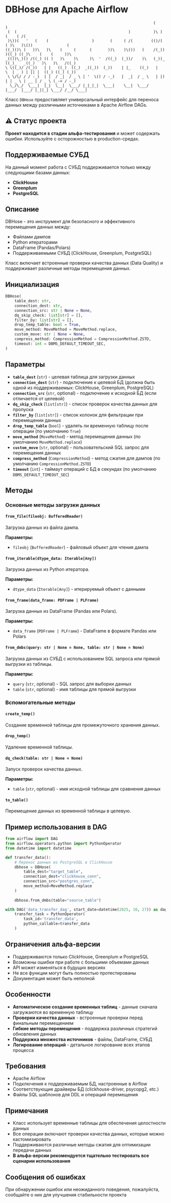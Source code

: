 # DBHose для Apache Airflow

```ascii
                                                                 (                )
 (  (                                                 )          )\ )     (    ( /(
 )\))(   '   (    (                   )       (     ( /(        (()/(   ( )\   )\())               (
((_)()\ )   ))\   )\    (     (      (       ))\    )\())   (    /(_))  )((_) ((_)\    (    (     ))\
_(())\_)() /((_) (( )   )\    )\     )\  '  /((_)  (_))/    )\   (_))_  ((_)_   _((_)   )\   )\   /((_)
\ \((_)/ /(_))   | |   ((_)  ((_)  _((_))  (_))    | |_    ((_)   |   \  | _ ) | || |  ((_) ((_) (_))
 \ \/\/ / / -_)  | |  / _|  / _ \ | '  \() / -_)   |  _|  / _ \   | |) | | _ \ | __ | / _ \ (_-< / -_)
  \_/\_/  \___|  |_|  \__|  \___/ |_|_|_|  \___|    \__|  \___/   |___/  |___/ |_||_| \___/ /__/ \___|
```

Класс `DBHose` предоставляет универсальный интерфейс для переноса данных между различными источниками в Apache Airflow DAGs.

## ⚠️ Статус проекта

**Проект находится в стадии альфа-тестирования** и может содержать ошибки. Используйте с осторожностью в production-средах.

## Поддерживаемые СУБД

На данный момент работа с СУБД поддерживается только между следующими базами данных:

- **ClickHouse**
- **Greenplum** 
- **PostgreSQL**

## Описание

DBHose - это инструмент для безопасного и эффективного перемещения данных между:
- Файлами дампов
- Python итераторами
- DataFrame (Pandas/Polars)
- Поддерживаемыми СУБД (ClickHouse, Greenplum, PostgreSQL)

Класс включает встроенные проверки качества данных (Data Quality) и поддерживает различные методы перемещения данных.

## Инициализация

```python
DBHose(
    table_dest: str,
    connection_dest: str,
    connection_src: str | None = None,
    dq_skip_check: list[str] = [],
    filter_by: list[str] = [],
    drop_temp_table: bool = True,
    move_method: MoveMethod = MoveMethod.replace,
    custom_move: str | None = None,
    compress_method: CompressionMethod = CompressionMethod.ZSTD,
    timeout: int = DBMS_DEFAULT_TIMEOUT_SEC,
)
```

## Параметры

- **`table_dest`** (`str`) - целевая таблица для загрузки данных
- **`connection_dest`** (`str`) - подключение к целевой БД (должна быть одной из поддерживаемых: ClickHouse, Greenplum, PostgreSQL)
- **`connection_src`** (`str`, optional) - подключение к исходной БД (если отличается от целевой)
- **`dq_skip_check`** (`list[str]`) - список проверок качества данных для пропуска
- **`filter_by`** (`list[str]`) - список колонок для фильтрации при перемещении данных
- **`drop_temp_table`** (`bool`) - удалять ли временную таблицу после операции (по умолчанию `True`)
- **`move_method`** (`MoveMethod`) - метод перемещения данных (по умолчанию `MoveMethod.replace`)
- **`custom_move`** (`str`, optional) - пользовательский SQL запрос для перемещения данных
- **`compress_method`** (`CompressionMethod`) - метод сжатия для дампов (по умолчанию `CompressionMethod.ZSTD`)
- **`timeout`** (`int`) - таймаут операций с БД в секундах (по умолчанию `DBMS_DEFAULT_TIMEOUT_SEC`)

## Методы

### Основные методы загрузки данных

#### `from_file(fileobj: BufferedReader)`
Загрузка данных из файла дампа.

**Параметры:**
- `fileobj` (`BufferedReader`) - файловый объект для чтения дампа

#### `from_iterable(dtype_data: Iterable[Any])`
Загрузка данных из Python итератора.

**Параметры:**
- `dtype_data` (`Iterable[Any]`) - итерируемый объект с данными

#### `from_frame(data_frame: PDFrame | PLFrame)`
Загрузка данных из DataFrame (Pandas или Polars).

**Параметры:**
- `data_frame` (`PDFrame | PLFrame`) - DataFrame в формате Pandas или Polars

#### `from_dmbs(query: str | None = None, table: str | None = None)`
Загрузка данных из СУБД с использованием SQL запроса или прямой выгрузки из таблицы.

**Параметры:**
- `query` (`str`, optional) - SQL запрос для выборки данных
- `table` (`str`, optional) - имя таблицы для прямой выгрузки

### Вспомогательные методы

#### `create_temp()`
Создание временной таблицы для промежуточного хранения данных.

#### `drop_temp()`
Удаление временной таблицы.

#### `dq_check(table: str | None = None)`
Запуск проверок качества данных.

**Параметры:**
- `table` (`str`, optional) - имя исходной таблицы для сравнения данных

#### `to_table()`
Перемещение данных из временной таблицы в целевую.

## Пример использования в DAG

```python
from airflow import DAG
from airflow.operators.python import PythonOperator
from datetime import datetime

def transfer_data():
    # Перенос данных из PostgreSQL в ClickHouse
    dbhose = DBHose(
        table_dest="target_table",
        connection_dest="clickhouse_conn",
        connection_src="postgres_conn",
        move_method=MoveMethod.replace
    )
    
    dbhose.from_dmbs(table="source_table")

with DAG('data_transfer_dag', start_date=datetime(2025, 10, 27)) as dag:
    transfer_task = PythonOperator(
        task_id='transfer_data',
        python_callable=transfer_data
    )
```

## Ограничения альфа-версии

- Поддерживаются только ClickHouse, Greenplum и PostgreSQL
- Возможны ошибки при работе с большими объемами данных
- API может изменяться в будущих версиях
- Не все функции могут быть полностью протестированы
- Документация может быть неполной

## Особенности

- **Автоматическое создание временных таблиц** - данные сначала загружаются во временную таблицу
- **Проверки качества данных** - встроенные проверки перед финальным перемещением
- **Гибкие методы перемещения** - поддержка различных стратегий обновления данных
- **Поддержка множества источников** - файлы, DataFrame, СУБД
- **Логирование операций** - детальное логирование всех этапов процесса

## Требования

- Apache Airflow
- Подключения к поддерживаемым БД, настроенные в Airflow
- Соответствующие драйверы БД (clickhouse-driver, psycopg2, etc.)
- Файлы SQL шаблонов для DDL и операций перемещения

## Примечания

- Класс использует временные таблицы для обеспечения целостности данных
- Все операции включают проверки качества данных, которые можно кастомизировать
- Поддерживаются различные методы сжатия для оптимизации передачи данных
- **В альфа-версии рекомендуется тщательно тестировать все сценарии использования**

## Сообщения об ошибках

При обнаружении ошибок или неожиданного поведения, пожалуйста, сообщайте о них для улучшения стабильности проекта
